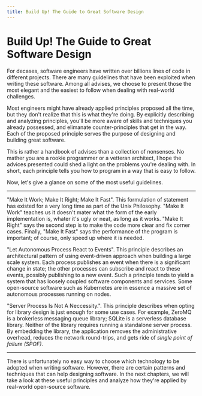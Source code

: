 ```yaml
---
title: Build Up! The Guide to Great Software Design
---
```


# Build Up! The Guide to Great Software Design

For decases, software engineers have written over billions lines of code in different projects. There are many guidelines that have been exploited when writing these software. Among all advises, we choose to present those the most elegant and the easiest to follow when dealing with real-world challenges.

Most engineers might have already applied principles proposed all the time, but they don't realize that this is what they're doing. By explicitly describing and analyzing principles, you'll be more aware of skills and techniques you already possessed, and elimanate counter-principles that get in the way. Each of the proposed principle serves the purpose of designing and building great software.

This is rather a handbook of advises than a collection of nonsenses. No mather you are a rookie programmer or a vetteran architect, I hope the advices presented could shed a light on the problems you're dealing with. In short, each principle tells you how to program in a way that is easy to follow.

Now, let's give a glance on some of the most useful guidelines.

---

"Make It Work; Make It Right; Make It Fast". This formulation of statement has existed for a very long time as part of the Unix Philosophy. "Make It Work" teaches us it doesn't mater what the form of the early implementation is, whater it's ugly or neat, as long as it works. "Make It Right" says the second step is to make the code more clear and fix corner cases. Finally, "Make It Fast" says the performance of the program is important; of course, only speed up where it is needed.

"Let Autonomous Process React to Events". This principle describes an architectural pattern of using event-driven approach when building a large scale system. Each process publishes an event when there is a significant change in state; the other processes can subscribe and react to these events, possibly publishing to a new event. Such a principle tends to yield a system that has loosely coupled software components and services. Some open-source software such as Kubernetes are in essence a massive set of autonomous processes running on nodes.

"Server Process Is Not A Neccessity.". This principle describes when opting for library design is just enough for some use cases. For example, ZeroMQ is a brokerless messaging queue library; SQLite is a serverless database library. Neither of the library requires running a standalone server process. By embedding the library, the application removes the administrative overhead, reduces the network round-trips, and gets ride of *single point of failure (SPOF)*.

---

There is unfortunately no easy way to choose which technology to be adopted when writing software. However, there are certain patterns and techniques that can help designing software.  In the next chapters, we will take a look at these useful principles and analyze how they're applied by real-world open-source software.